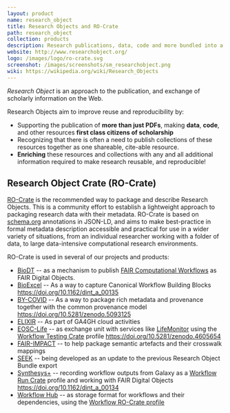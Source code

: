 ```yaml
---
layout: product
name: research_object
title: Research Objects and RO-Crate
path: research_object
collection: products
description: Research publications, data, code and more bundled into a shareable, cite-able, reusable format
website: http://www.researchobject.org/
logo: /images/logo/ro-crate.svg
screenshot: /images/screenshots/sm_researchobject.png
wiki: https://wikipedia.org/wiki/Research_Objects
---
```


_Research Object_ is an approach to the publication, and exchange of scholarly information on the Web.

Research Objects aim to improve reuse and reproducibility by:

* Supporting the publication of **more than just PDFs**, making **data**, **code**, and other resources **first class citizens of scholarship**
* Recognizing that there is often a need to publish collections of these resources together as one shareable, cite-able resource.
* **Enriching** these resources and collections with any and all additional information required to make research reusable, and reproducible!

## Research Object Crate (RO-Crate)

[RO-Crate](https://w3id.org/ro/crate) is the recommended way to package and describe Research Objects. This is a community effort to establish a lightweight approach to packaging research data with their metadata. RO-Crate is based on [schema.org](https://schema.org/) annotations in JSON-LD, and aims to make best-practice in formal metadata description accessible and practical for use in a wider variety of situations, from an individual researcher working with a folder of data, to large data-intensive computational research environments.

RO-Crate is used in several of our projects and products:

* [BioDT](/projects/biodt/) -- as a mechanism to publish [FAIR Computational Workflows](https://workflows.community/groups/fair/) as FAIR Digital Objects.
* [BioExcel](/projects/bioexcel/) -- As a way to capture Canonical Workflow Building Blocks <https://doi.org/10.1162/dint_a_00135>
* [BY-COVID](/projects/by-covid/) -- As a way to package rich metadata and provenance together with the common provenance model <https://doi.org/10.5281/zenodo.5093125>
* [ELIXIR](/projects/elixir/) -- As part of GA4GH cloud activities
* [EOSC-Life](/projects/eosc-life/) -- as exchange unit with services like [LifeMonitor](https://lifemonitor.eu/) using the [Workflow Testing Crate](https://lifemonitor.eu/workflow_testing_ro_crate) profile <https://doi.org/10.5281/zenodo.4605654>
* [FAIR-IMPACT](/projects/fair-impact/) -- to help package semantic artefacts and their crosswalk mappings
* [SEEK](/products/seek/) -- being developed as an update to the previous Research Object Bundle export
* [Synthesys+](/projects/synthesys/) -- recording workflow outputs from Galaxy as a [Workflow Run Crate](https://www.researchobject.org/workflow-run-crate/) profile and working with FAIR Digital Objects <https://doi.org/10.1162/dint_a_00134>
* [Workflow Hub](/products/workflowhub) -- as storage format for workflows and their dependencies, using the [Workflow RO-Crate profile](https://w3id.org/workflowhub/workflow-ro-crate/) 
